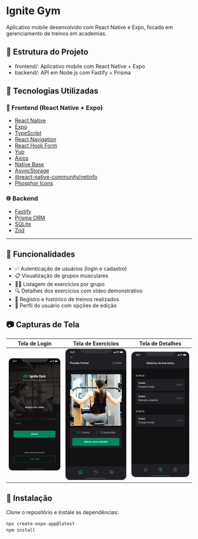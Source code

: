 # Ignite Gym

Aplicativo mobile desenvolvido com React Native e Expo, focado em gerenciamento de treinos em academias.

## 📁 Estrutura do Projeto

- frontend/: Aplicativo mobile com React Native + Expo
- backend/: API em Node.js com Fastify + Prisma

## 🔧 Tecnologias Utilizadas

### 📱 Frontend (React Native + Expo)
- [React Native](https://reactnative.dev/)
- [Expo](https://expo.dev/)
- [TypeScript](https://www.typescriptlang.org/)
- [React Navigation](https://reactnavigation.org/)
- [React Hook Form](https://react-hook-form.com/)
- [Yup](https://github.com/jquense/yup)
- [Axios](https://axios-http.com/)
- [Native Base](https://nativebase.io/)
- [AsyncStorage](https://react-native-async-storage.github.io/async-storage/)
- [@react-native-community/netinfo](https://github.com/react-native-netinfo/react-native-netinfo)
- [Phosphor Icons](https://phosphoricons.com/)

### 🌐 Backend
- [Fastify](https://www.fastify.io/)
- [Prisma ORM](https://www.prisma.io/)
- [SQLite](https://www.sqlite.org/)
- [Zod](https://zod.dev/)

---

## 📱 Funcionalidades

- ✅ Autenticação de usuários (login e cadastro)
- 📋 Visualização de grupos musculares
- 🏋️‍♂️ Listagem de exercícios por grupo
- 🔍 Detalhes dos exercícios com vídeo demonstrativo
- 📝 Registro e histórico de treinos realizados
- 👤 Perfil do usuário com opções de edição

## 📷 Capturas de Tela

<!-- > **Dica:** Para adicionar suas capturas de tela, salve as imagens em uma pasta (por exemplo, `assets/`) e insira os links abaixo. -->

| Tela de Login | Tela de Exercícios | Tela de Detalhes |
|---------------|--------------------|------------------|
| ![Login](./frontend/assets/login.png) | ![Exercícios](./frontend/assets/exercise.png) | ![Detalhes](./frontend/assets/history.png) |

## 🔧 Instalação

Clone o repositório e instale as dependências:

```bash
npx create-expo-app@latest
npm install
